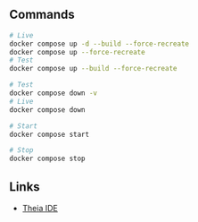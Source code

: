 
## Commands
```bash
# Live
docker compose up -d --build --force-recreate
docker compose up --force-recreate
# Test
docker compose up --build --force-recreate

# Test
docker compose down -v
# Live
docker compose down

# Start
docker compose start

# Stop
docker compose stop
```

## Links
- [Theia IDE](http://127.0.0.1:3000)
